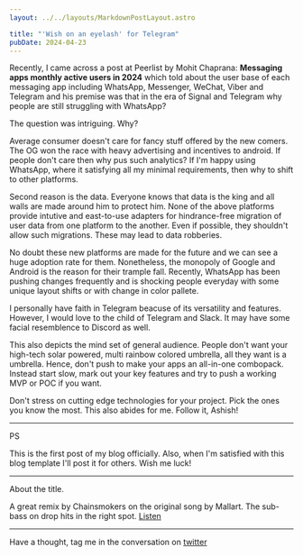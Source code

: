 ```yaml
---
layout: ../../layouts/MarkdownPostLayout.astro

title: "'Wish on an eyelash' for Telegram"
pubDate: 2024-04-23
---
```


Recently, I came across a post at Peerlist by Mohit Chaprana: **Messaging apps monthly active users in 2024** which told about the user base of each messaging app including WhatsApp, Messenger, WeChat, Viber and Telegram and his premise was that in the era of Signal and Telegram why people are still struggling with WhatsApp?

The question was intriguing. Why?

Average consumer doesn't care for fancy stuff offered by the new comers. The OG won the race with heavy advertising and incentives to android. If people don't care then why pus such analytics? If I'm happy using WhatsApp, where it satisfying all my minimal requirements, then why to shift to other platforms.

Second reason is the data. Everyone knows that data is the king and all walls are made around him to protect him. None of the above platforms provide intutive and east-to-use adapters for hindrance-free migration of user data from one platform to the another. Even if possible, they shouldn't allow such migrations. These may lead to data robberies.

No doubt these new platforms are made for the future and we can see a huge adoption rate for them. Nonetheless, the monopoly of Google and Android is the reason for their trample fall. Recently, WhatsApp has been pushing changes frequently and is shocking people everyday with some unique layout shifts or with change in color pallete.

I personally have faith in Telegram beacuse of its versatility and features. However, I would love to the child of Telegram and Slack. It may have some facial resemblence to Discord as well.

This also depicts the mind set of general audience. People don't want your high-tech solar powered, multi rainbow colored umbrella, all they want is a umbrella. Hence, don't push to make your apps an all-in-one combopack. Instead start slow, mark out your key features and try to push a working MVP or POC if you want.

Don't stress on cutting edge technologies for your project. Pick the ones you know the most. This also abides for me. Follow it, Ashish!

---

PS

This is the first post of my blog officially. Also, when I'm satisfied with this blog template I'll post it for others. Wish me luck!

---

About the title.

A great remix by Chainsmokers on the original song by Mallart. The sub-bass on drop hits in the right spot. [Listen](https://open.spotify.com/album/6yYEd6VlsfTuKIi7VQcdT)

---

Have a thought, tag me in the conversation on [twitter](https://twitter.com/ashishk1331)